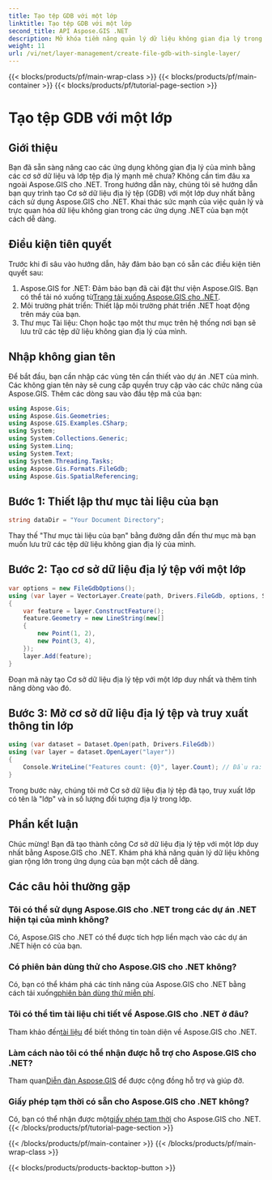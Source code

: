 ```yaml
---
title: Tạo tệp GDB với một lớp
linktitle: Tạo tệp GDB với một lớp
second_title: API Aspose.GIS .NET
description: Mở khóa tiềm năng quản lý dữ liệu không gian địa lý trong .NET với Aspose.GIS. Tìm hiểu cách tạo Cơ sở dữ liệu địa lý tệp và các lớp theo từng bước. Tải ngay!
weight: 11
url: /vi/net/layer-management/create-file-gdb-with-single-layer/
---
```


{{< blocks/products/pf/main-wrap-class >}}
{{< blocks/products/pf/main-container >}}
{{< blocks/products/pf/tutorial-page-section >}}

# Tạo tệp GDB với một lớp

## Giới thiệu
Bạn đã sẵn sàng nâng cao các ứng dụng không gian địa lý của mình bằng các cơ sở dữ liệu và lớp tệp địa lý mạnh mẽ chưa? Không cần tìm đâu xa ngoài Aspose.GIS cho .NET. Trong hướng dẫn này, chúng tôi sẽ hướng dẫn bạn quy trình tạo Cơ sở dữ liệu địa lý tệp (GDB) với một lớp duy nhất bằng cách sử dụng Aspose.GIS cho .NET. Khai thác sức mạnh của việc quản lý và trực quan hóa dữ liệu không gian trong các ứng dụng .NET của bạn một cách dễ dàng.
## Điều kiện tiên quyết
Trước khi đi sâu vào hướng dẫn, hãy đảm bảo bạn có sẵn các điều kiện tiên quyết sau:
1.  Aspose.GIS for .NET: Đảm bảo bạn đã cài đặt thư viện Aspose.GIS. Bạn có thể tải nó xuống từ[Trang tải xuống Aspose.GIS cho .NET](https://releases.aspose.com/gis/net/).
2. Môi trường phát triển: Thiết lập môi trường phát triển .NET hoạt động trên máy của bạn.
3. Thư mục Tài liệu: Chọn hoặc tạo một thư mục trên hệ thống nơi bạn sẽ lưu trữ các tệp dữ liệu không gian địa lý của mình.
## Nhập không gian tên
Để bắt đầu, bạn cần nhập các vùng tên cần thiết vào dự án .NET của mình. Các không gian tên này sẽ cung cấp quyền truy cập vào các chức năng của Aspose.GIS. Thêm các dòng sau vào đầu tệp mã của bạn:
```csharp
using Aspose.Gis;
using Aspose.Gis.Geometries;
using Aspose.GIS.Examples.CSharp;
using System;
using System.Collections.Generic;
using System.Linq;
using System.Text;
using System.Threading.Tasks;
using Aspose.Gis.Formats.FileGdb;
using Aspose.Gis.SpatialReferencing;
```
## Bước 1: Thiết lập thư mục tài liệu của bạn
```csharp
string dataDir = "Your Document Directory";
```
Thay thế "Thư mục tài liệu của bạn" bằng đường dẫn đến thư mục mà bạn muốn lưu trữ các tệp dữ liệu không gian địa lý của mình.
## Bước 2: Tạo cơ sở dữ liệu địa lý tệp với một lớp
```csharp
var options = new FileGdbOptions();
using (var layer = VectorLayer.Create(path, Drivers.FileGdb, options, SpatialReferenceSystem.Wgs84))
{
    var feature = layer.ConstructFeature();
    feature.Geometry = new LineString(new[]
    {
        new Point(1, 2),
        new Point(3, 4),
    });
    layer.Add(feature);
}
```
Đoạn mã này tạo Cơ sở dữ liệu địa lý tệp với một lớp duy nhất và thêm tính năng dòng vào đó.
## Bước 3: Mở cơ sở dữ liệu địa lý tệp và truy xuất thông tin lớp
```csharp
using (var dataset = Dataset.Open(path, Drivers.FileGdb))
using (var layer = dataset.OpenLayer("layer"))
{
    Console.WriteLine("Features count: {0}", layer.Count); // Đầu ra: Số lượng tính năng: 1
}
```
Trong bước này, chúng tôi mở Cơ sở dữ liệu địa lý tệp đã tạo, truy xuất lớp có tên là "lớp" và in số lượng đối tượng địa lý trong lớp.
## Phần kết luận
Chúc mừng! Bạn đã tạo thành công Cơ sở dữ liệu địa lý tệp với một lớp duy nhất bằng Aspose.GIS cho .NET. Khám phá khả năng quản lý dữ liệu không gian rộng lớn trong ứng dụng của bạn một cách dễ dàng.
## Các câu hỏi thường gặp
### Tôi có thể sử dụng Aspose.GIS cho .NET trong các dự án .NET hiện tại của mình không?
Có, Aspose.GIS cho .NET có thể được tích hợp liền mạch vào các dự án .NET hiện có của bạn.
### Có phiên bản dùng thử cho Aspose.GIS cho .NET không?
 Có, bạn có thể khám phá các tính năng của Aspose.GIS cho .NET bằng cách tải xuống[phiên bản dùng thử miễn phí](https://releases.aspose.com/).
### Tôi có thể tìm tài liệu chi tiết về Aspose.GIS cho .NET ở đâu?
 Tham khảo đến[tài liệu](https://reference.aspose.com/gis/net/) để biết thông tin toàn diện về Aspose.GIS cho .NET.
### Làm cách nào tôi có thể nhận được hỗ trợ cho Aspose.GIS cho .NET?
 Tham quan[Diễn đàn Aspose.GIS](https://forum.aspose.com/c/gis/33) để được cộng đồng hỗ trợ và giúp đỡ.
### Giấy phép tạm thời có sẵn cho Aspose.GIS cho .NET không?
 Có, bạn có thể nhận được một[giấy phép tạm thời](https://purchase.aspose.com/temporary-license/) cho Aspose.GIS cho .NET.
{{< /blocks/products/pf/tutorial-page-section >}}

{{< /blocks/products/pf/main-container >}}
{{< /blocks/products/pf/main-wrap-class >}}

{{< blocks/products/products-backtop-button >}}
